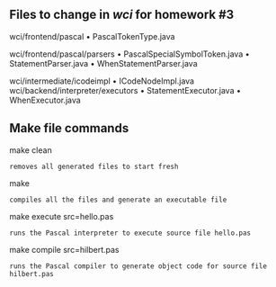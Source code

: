 ## Files to change in _wci_ for homework #3
wci/frontend/pascal
• PascalTokenType.java

wci/frontend/pascal/parsers
• PascalSpecialSymbolToken.java
• StatementParser.java
• WhenStatementParser.java

wci/intermediate/icodeimpl
• ICodeNodeImpl.java
wci/backend/interpreter/executors
• StatementExecutor.java
• WhenExecutor.java


## Make file commands
make clean
    
    removes all generated files to start fresh

make
    
    compiles all the files and generate an executable file

make execute src=hello.pas
    
    runs the Pascal interpreter to execute source file hello.pas

make compile src=hilbert.pas
    
    runs the Pascal compiler to generate object code for source file hilbert.pas
